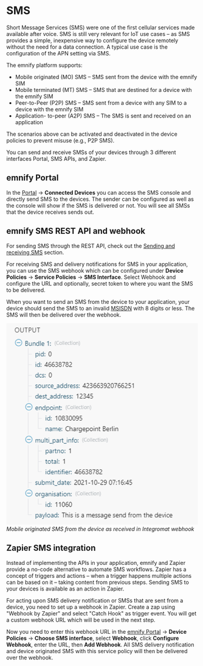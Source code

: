 # SMS

Short Message Services (SMS) were one of the first cellular services made available after voice.
SMS is still very relevant for IoT use cases – as SMS provides a simple, inexpensive way to configure the device remotely without the need for a data connection.
A typical use case is the configuration of the APN setting via SMS.

The emnify platform supports:

- Mobile originated (MO) SMS – SMS sent from the device with the emnify SIM
- Mobile terminated (MT) SMS – SMS that are destined for a device with the emnify SIM
- Peer-to-Peer (P2P) SMS – SMS sent from a device with any SIM to a device with the emnify SIM
- Application- to-peer (A2P) SMS – The SMS is sent and received on an application

The scenarios above can be activated and deactivated in the device policies to prevent misuse (e.g., P2P SMS).

You can send and receive SMSs of your devices through 3 different interfaces Portal, SMS APIs, and Zapier.

<!--  
![sms options](assets/sms_options.png)  
*SMS interfaces*
-->

## emnify Portal

In the [Portal](https://portal.emnify.com/) → **Connected Devices** you can access the SMS console and directly send SMS to the devices. 
The sender can be configured as well as the console will show if the SMS is delivered or not.
You will see all SMSs that the device receives sends out.

<!--  To be recreated
![SMS Console](assets/sms_console.png)
-->

## emnify SMS REST API and webhook

For sending SMS through the REST API, check out the [Sending and receiving SMS](#_sending_and_receiving_sms) section.

For receiving SMS and delivery notifications for SMS in your application, you can use the SMS webhook which can be configured under **Device Policies** → **Service Policies** → **SMS Interface**.
Select Webhook and configure the URL and optionally, secret token to where you want the SMS to be delivered.

<!--  To be recreated
![SMS Webhook](assets/sms_webhook.png)
-->

<!--  To be recreated
![Delivery notification](assets/delivery_notification.png)  
*Delivery notification as received in Integromat webhook for SMS with ID: 46638644*
-->

When you want to send an SMS from the device to your application, your device should send the SMS to an invalid [MSISDN](#msisdn) with 8 digits or less.
The SMS will then be delivered over the webhook.

![Mobile originated SMS](assets/mosms.png)  
*Mobile originated SMS from the device as received in Integromat webhook*

## Zapier SMS integration

Instead of implementing the APIs in your application, emnify and Zapier provide a no-code alternative to automate SMS workflows.
Zapier has a concept of triggers and actions – when a trigger happens multiple actions can be based on it – taking content from previous steps.
Sending SMS to your devices is available as an action in Zapier.

<!--  To be recreated
![SMS with Zapier](assets/sms_zap.png)
-->

For acting upon SMS delivery notification or SMSs that are sent from a device, you need to set up a webhook in Zapier.
Create a zap using "Webhook by Zapier" and select "Catch Hook" as trigger event.
You will get a custom webhook URL which will be used in the next step.

<!--  To be recreated
![Catch Hook as a trigger](assets/catch_hook.png)
-->

Now you need to enter this webhook URL in the [emnify Portal](https://portal.emnify.com/) → **Device Policies** → **Choose SMS interface**, select **Webhook**, click **Configure Webhook**, enter the URL, then **Add Webhook**.
All SMS delivery notification and device originated SMS with this service policy will then be delivered over the webhook.

<!--  To be recreated
![emnify Webhook as SMS interface](assets/zap_webhook.png)
-->

